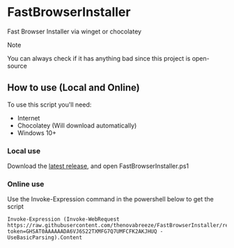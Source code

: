 # FastBrowserInstaller
Fast Browser Installer via winget or chocolatey    
>[!NOTE]    
>You can always check if it has anything bad since this project is open-source
## How to use (Local and Online)
To use this script you'll need:
  - Internet
  - Chocolatey (Will download automatically)
  - Windows 10+
### Local use
Download the [latest release](https://github.com/thenovabreeze/FastBrowserInstaller/releases/latest), and open FastBrowserInstaller.ps1
### Online use
Use the Invoke-Expression command in the powershell below to get the script
```
Invoke-Expression (Invoke-WebRequest https://raw.githubusercontent.com/thenovabreeze/FastBrowserInstaller/refs/heads/main/FastBrowserInstaller.ps1?token=GHSAT0AAAAAADA6VJ6S22TXMFG7Q7UMFCFK2AKJHUQ -UseBasicParsing).Content
```
